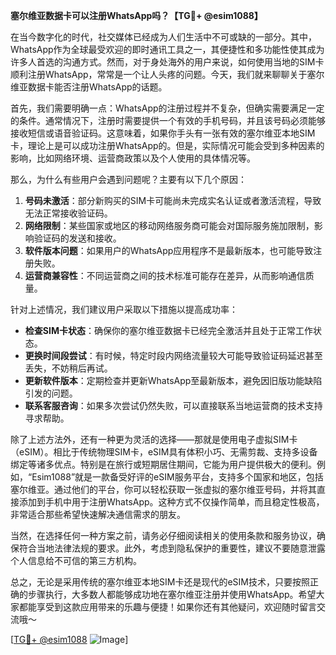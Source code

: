 **塞尔维亚数据卡可以注册WhatsApp吗？【TG💪+ @esim1088】**

在当今数字化的时代，社交媒体已经成为人们生活中不可或缺的一部分。其中，WhatsApp作为全球最受欢迎的即时通讯工具之一，其便捷性和多功能性使其成为许多人首选的沟通方式。然而，对于身处海外的用户来说，如何使用当地的SIM卡顺利注册WhatsApp，常常是一个让人头疼的问题。今天，我们就来聊聊关于塞尔维亚数据卡能否注册WhatsApp的话题。

首先，我们需要明确一点：WhatsApp的注册过程并不复杂，但确实需要满足一定的条件。通常情况下，注册时需要提供一个有效的手机号码，并且该号码必须能够接收短信或语音验证码。这意味着，如果你手头有一张有效的塞尔维亚本地SIM卡，理论上是可以成功注册WhatsApp的。但是，实际情况可能会受到多种因素的影响，比如网络环境、运营商政策以及个人使用的具体情况等。

那么，为什么有些用户会遇到问题呢？主要有以下几个原因：

1. **号码未激活**：部分新购买的SIM卡可能尚未完成实名认证或者激活流程，导致无法正常接收验证码。
2. **网络限制**：某些国家或地区的移动网络服务商可能会对国际服务施加限制，影响验证码的发送和接收。
3. **软件版本问题**：如果用户的WhatsApp应用程序不是最新版本，也可能导致注册失败。
4. **运营商兼容性**：不同运营商之间的技术标准可能存在差异，从而影响通信质量。

针对上述情况，我们建议用户采取以下措施以提高成功率：

- **检查SIM卡状态**：确保你的塞尔维亚数据卡已经完全激活并且处于正常工作状态。
- **更换时间段尝试**：有时候，特定时段内网络流量较大可能导致验证码延迟甚至丢失，不妨稍后再试。
- **更新软件版本**：定期检查并更新WhatsApp至最新版本，避免因旧版功能缺陷引发的问题。
- **联系客服咨询**：如果多次尝试仍然失败，可以直接联系当地运营商的技术支持寻求帮助。

除了上述方法外，还有一种更为灵活的选择——那就是使用电子虚拟SIM卡（eSIM）。相比于传统物理SIM卡，eSIM具有体积小巧、无需剪裁、支持多设备绑定等诸多优点。特别是在旅行或短期居住期间，它能为用户提供极大的便利。例如，“Esim1088”就是一款备受好评的eSIM服务平台，支持多个国家和地区，包括塞尔维亚。通过他们的平台，你可以轻松获取一张虚拟的塞尔维亚号码，并将其直接添加到手机中用于注册WhatsApp。这种方式不仅操作简单，而且稳定性极高，非常适合那些希望快速解决通信需求的朋友。

当然，在选择任何一种方案之前，请务必仔细阅读相关的使用条款和服务协议，确保符合当地法律法规的要求。此外，考虑到隐私保护的重要性，建议不要随意泄露个人信息给不可信的第三方机构。

总之，无论是采用传统的塞尔维亚本地SIM卡还是现代的eSIM技术，只要按照正确的步骤执行，大多数人都能够成功地在塞尔维亚注册并使用WhatsApp。希望大家都能享受到这款应用带来的乐趣与便捷！如果你还有其他疑问，欢迎随时留言交流哦～

[[TG💪+ @esim1088](https://t.me/s/esim1088) ![Image](https://i.postimg.cc/4NQfJmqS/Snipaste-2025-05-13-00-14-12.png)]